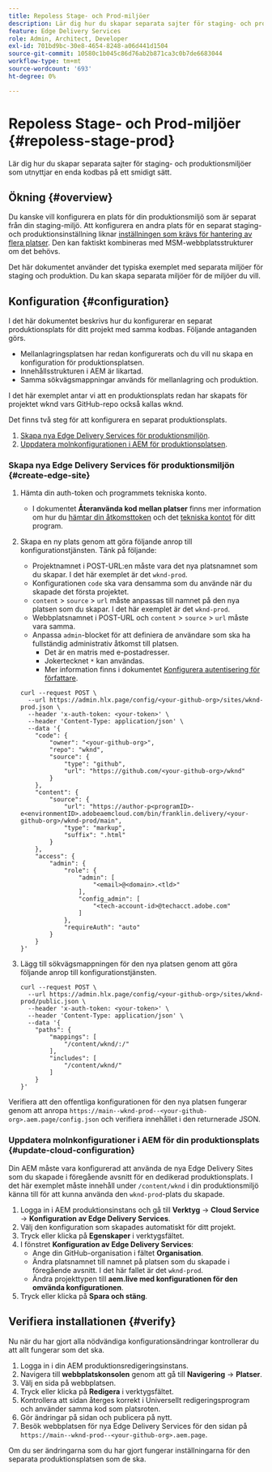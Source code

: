 ```yaml
---
title: Repoless Stage- och Prod-miljöer
description: Lär dig hur du skapar separata sajter för staging- och produktionsmiljöer som utnyttjar en enda kodbas på ett smidigt sätt.
feature: Edge Delivery Services
role: Admin, Architect, Developer
exl-id: 701bd9bc-30e8-4654-8248-a06d441d1504
source-git-commit: 10580c1b045c86d76ab2b871ca3c0b7de6683044
workflow-type: tm+mt
source-wordcount: '693'
ht-degree: 0%

---
```


# Repoless Stage- och Prod-miljöer {#repoless-stage-prod}

Lär dig hur du skapar separata sajter för staging- och produktionsmiljöer som utnyttjar en enda kodbas på ett smidigt sätt.

## Ökning {#overview}

Du kanske vill konfigurera en plats för din produktionsmiljö som är separat från din staging-miljö. Att konfigurera en andra plats för en separat staging- och produktionsinställning liknar [inställningen som krävs för hantering av flera platser](/help/edge/wysiwyg-authoring/repoless-msm.md). Den kan faktiskt kombineras med MSM-webbplatsstrukturer om det behövs.

Det här dokumentet använder det typiska exemplet med separata miljöer för staging och produktion. Du kan skapa separata miljöer för de miljöer du vill.

## Konfiguration {#configuration}

I det här dokumentet beskrivs hur du konfigurerar en separat produktionsplats för ditt projekt med samma kodbas. Följande antaganden görs.

* Mellanlagringsplatsen har redan konfigurerats och du vill nu skapa en konfiguration för produktionsplatsen.
* Innehållsstrukturen i AEM är likartad.
* Samma sökvägsmappningar används för mellanlagring och produktion.

I det här exemplet antar vi att en produktionsplats redan har skapats för projektet wknd vars GitHub-repo också kallas wknd.

Det finns två steg för att konfigurera en separat produktionsplats.

1. [Skapa nya Edge Delivery Services för produktionsmiljön](#create-edge-site).
1. [Uppdatera molnkonfigurationen i AEM för produktionsplatsen](#update-cloud-configuration).

### Skapa nya Edge Delivery Services för produktionsmiljön {#create-edge-site}

1. Hämta din auth-token och programmets tekniska konto.
   * I dokumentet **Återanvända kod mellan platser** finns mer information om hur du [hämtar din åtkomsttoken](/help/edge/wysiwyg-authoring/repoless.md#access-token) och det [tekniska kontot](/help/edge/wysiwyg-authoring/repoless.md#access-control) för ditt program.
1. Skapa en ny plats genom att göra följande anrop till konfigurationstjänsten. Tänk på följande:
   * Projektnamnet i POST-URL:en måste vara det nya platsnamnet som du skapar. I det här exemplet är det `wknd-prod`.
   * Konfigurationen `code` ska vara densamma som du använde när du skapade det första projektet.
   * `content` > `source` > `url` måste anpassas till namnet på den nya platsen som du skapar. I det här exemplet är det `wknd-prod`.
   * Webbplatsnamnet i POST-URL och `content` > `source` > `url` måste vara samma.
   * Anpassa `admin`-blocket för att definiera de användare som ska ha fullständig administrativ åtkomst till platsen.
      * Det är en matris med e-postadresser.
      * Jokertecknet `*` kan användas.
      * Mer information finns i dokumentet [Konfigurera autentisering för författare](https://www.aem.live/docs/authentication-setup-authoring#default-roles).

   ```text
   curl --request POST \
     --url https://admin.hlx.page/config/<your-github-org>/sites/wknd-prod.json \
     --header 'x-auth-token: <your-token>' \
     --header 'Content-Type: application/json' \
     --data '{
       "code": {
           "owner": "<your-github-org>",
           "repo": "wknd",
           "source": {
               "type": "github",
               "url": "https://github.com/<your-github-org>/wknd"
           }
       },
       "content": {
           "source": {
               "url": "https://author-p<programID>-e<environmentID>.adobeaemcloud.com/bin/franklin.delivery/<your-github-org>/wknd-prod/main",
               "type": "markup",
               "suffix": ".html"
           }
       },
       "access": {
           "admin": {
               "role": {
                   "admin": [
                       "<email>@<domain>.<tld>"
                   ],
                   "config_admin": [
                       "<tech-account-id>@techacct.adobe.com"
                   ]
               },
               "requireAuth": "auto"
           }
       }
   }'
   ```

1. Lägg till sökvägsmappningen för den nya platsen genom att göra följande anrop till konfigurationstjänsten.

   ```text
   curl --request POST \
     --url https://admin.hlx.page/config/<your-github-org>/sites/wknd-prod/public.json \
     --header 'x-auth-token: <your-token>' \
     --header 'Content-Type: application/json' \
     --data '{
       "paths": {
           "mappings": [
               "/content/wknd/:/"
           ],
           "includes": [
               "/content/wknd/"
           ]
       }
   }'
   ```

Verifiera att den offentliga konfigurationen för den nya platsen fungerar genom att anropa `https://main--wknd-prod--<your-github-org>.aem.page/config.json` och verifiera innehållet i den returnerade JSON.

### Uppdatera molnkonfigurationer i AEM för din produktionsplats {#update-cloud-configuration}

Din AEM måste vara konfigurerad att använda de nya Edge Delivery Sites som du skapade i föregående avsnitt för en dedikerad produktionsplats. I det här exemplet måste innehåll under `/content/wknd` i din produktionsmiljö känna till för att kunna använda den `wknd-prod`-plats du skapade.

1. Logga in i AEM produktionsinstans och gå till **Verktyg** -> **Cloud Service** -> **Konfiguration av Edge Delivery Services**.
1. Välj den konfiguration som skapades automatiskt för ditt projekt.
1. Tryck eller klicka på **Egenskaper** i verktygsfältet.
1. I fönstret **Konfiguration av Edge Delivery Services**:
   * Ange din GitHub-organisation i fältet **Organisation**.
   * Ändra platsnamnet till namnet på platsen som du skapade i föregående avsnitt. I det här fallet är det `wknd-prod`.
   * Ändra projekttypen till **aem.live med konfigurationen för den omvända konfigurationen**.
1. Tryck eller klicka på **Spara och stäng**.

## Verifiera installationen {#verify}

Nu när du har gjort alla nödvändiga konfigurationsändringar kontrollerar du att allt fungerar som det ska.

1. Logga in i din AEM produktionsredigeringsinstans.
1. Navigera till **webbplatskonsolen** genom att gå till **Navigering** -> **Platser**.
1. Välj en sida på webbplatsen.
1. Tryck eller klicka på **Redigera** i verktygsfältet.
1. Kontrollera att sidan återges korrekt i Universellt redigeringsprogram och använder samma kod som platsroten.
1. Gör ändringar på sidan och publicera på nytt.
1. Besök webbplatsen för nya Edge Delivery Services för den sidan på `https://main--wknd-prod--<your-github-org>.aem.page`.

Om du ser ändringarna som du har gjort fungerar inställningarna för den separata produktionsplatsen som de ska.
